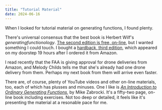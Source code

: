 ```yaml
---
title: "Tutorial Material"
date: 2024-06-16
---
```


When I looked for tutorial material on generating functions, I found plenty.

There's universal consensus that the best book is Herbert Wilf's _generatingfunctionology_. [The second edition is free, on-line](https://www2.math.upenn.edu/~wilf/DownldGF.html), but I wanted something I could touch. I bought a [hardback, third edition](https://www.amazon.com/generatingfunctionology-Third-Herbert-S-Wilf/dp/1568812795/ref=sr_1_1?dib=eyJ2IjoiMSJ9.W5lxPqUwhyp0LFS6zQhMQzIZ7oEUoT6rzGe5Ne0386RuO35dCiNFLh-2mIIs5uoKuHlTi44XIknHqCRLkhhuWw.rEr7Bze20Fj45Ksg6pSnE_NFmYMtKXhxMQL7EDAl2vU&dib_tag=se&keywords=generating+functionology&qid=1718573404&sr=8-1), which appeared on my doorstep 19 hours after I ordered it from Amazon.

I read recently that the FAA is giving approval for drone deliveries from Amazon, and Melody Childs tells me that she's already had one drone delivery from them. Perhaps my next book from them will arrive even faster.

There are, of course, plenty of YouTube videos and other on-line materials, too, each of which has plusses and minuses. One I like is [_An Introduction to Ordinary Generating Functions_](https://garsia.math.yorku.ca/~zabrocki/MMM1/MMM1Intro2OGFs.pdf), by Mike Zabrocki. It's a fifty-two page, on-line book including exercises. Not too deep or detailed, it feels like it's presenting the material at a resonable pace for me.

